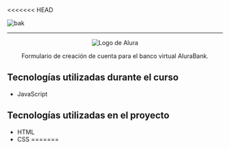 <<<<<<< HEAD

![bak](https://github.com/0623CIFSNCN05LAED/grupo-11/assets/139799911/cc6c446b-fdcf-4c0e-bd14-9cf63e3be078)

<hr>

<p align="center"> <img src="https://github.com/MonicaHillman/aluraplay-requisicoes/blob/main/img/logo.png" alt="Logo de Alura"> </p>
<p align="center">Formulario de creación de cuenta para el banco virtual AluraBank.</p>

## Tecnologías utilizadas durante el curso
* JavaScript

## Tecnologías utilizadas en el proyecto
* HTML
* CSS
=======

